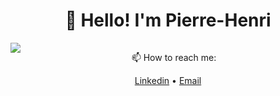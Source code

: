 <h1 align="center">👋 Hello! I'm Pierre-Henri</h3>

<a>
  <img align="left" src="https://readme.phbasin.vercel.app/api/top-langs/?username=PHBasin&title_color=000000">
</a>
<a>
  <img aligh="left" src"https://readme.phbasin.vercel.app/api?username=anuraghazra&show_icons=true&icon_color=000000"
</a>

<p align="center"> 📫 How to reach me: </p>
<p align="center">
  <a href="https://www.linkedin.com/in/pierrehenribasin/">Linkedin</a> •
  <a href="mailto:basinpierrehenri@gmail.com">Email</a>
</p>
